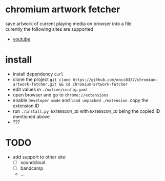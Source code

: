 # chromium artwork fetcher
save artwork of current playing media on browser into a file  
curently the following sites are supported
- [youtube](https://www.youtube.com)

# install
- install dependency `curl`
- clone the project `git clone https://github.com/mncc8337/chromium-artwork-fetcher.git && cd chromium-artwork-fetcher`
- edit values in `./native/config.yaml`
- open browser and go to `chrome://extensions`
- enable `Developer mode` and `load unpacked` `./extension`. copy the extension ID
- run `./install.py EXTENSION_ID` with `EXTENSION_ID` being the copied ID mentioned above
- ???

# TODO
- add support to other site:
  - [ ] soundcloud
  - [ ] bandcamp
  - ...

